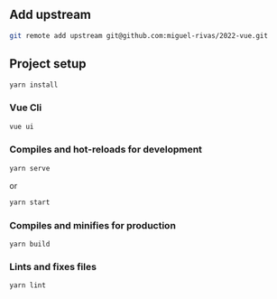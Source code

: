 ## Add upstream
```sh
git remote add upstream git@github.com:miguel-rivas/2022-vue.git
```

## Project setup
```sh
yarn install
```

### Vue Cli
```sh
vue ui
```

### Compiles and hot-reloads for development
```sh
yarn serve
```
or
```sh
yarn start
```

### Compiles and minifies for production
```
yarn build
```

### Lints and fixes files
```
yarn lint
```